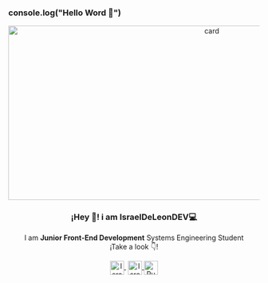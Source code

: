### console.log("Hello Word 👋")
  
  <p align="center" width="300">
   <img aling="center" width="800" height="350" alt="card" src="https://user-images.githubusercontent.com/55032696/146093554-0a4c018a-d0c2-4c30-9693-63fbc1e1fe20.png">
   <h3 align="center">¡Hey 👋! i am IsraelDeLeonDEV💻</h3>
</p>

<p align="center">I am <strong> Junior Front-End Development</strong> Systems Engineering Student<br />¡Take a look  👇!</p>
<p align="center">
   <a href="https://www.youtube.com/channel/UC1j4GQh_Rcghz-PIFFdUarw" target="blank" style='margin-right:4px'>
    <img align="center" src="https://cdn.jsdelivr.net/npm/simple-icons@3.0.1/icons/youtube.svg" alt="IsraelDeLeon" height="28px" width="28px" />
  </a>
  <a href="https://www.instagram.com/israel.delen._/" target="blank">
    <img align="center" src="https://cdn.jsdelivr.net/npm/simple-icons@3.0.1/icons/instagram.svg" alt="Israel.delen" height="28px" width="28px" />
  </a>
  <a href="https://twitter.com/Ruben96Israel" target="blank">
    <img align="center" src="https://cdn.jsdelivr.net/npm/simple-icons@3.0.1/icons/twitter.svg" alt="Ruben96Israel" height="28px" width="28px" />
  </a>
</p>

<!--
**IsraelDeLeonDEV/IsraelDeLeonDEV** is a ✨ _special_ ✨ repository because its `README.md` (this file) appears on your GitHub profile.

Here are some ideas to get you started:

- 🔭 I’m currently working on ...
- 🌱 I’m currently learning ...
- 👯 I’m looking to collaborate on ...
- 🤔 I’m looking for help with ...
- 💬 Ask me about ...
- 📫 How to reach me: ..
- 😄 Pronouns: ...
- ⚡ Fun fact: ...
-->
